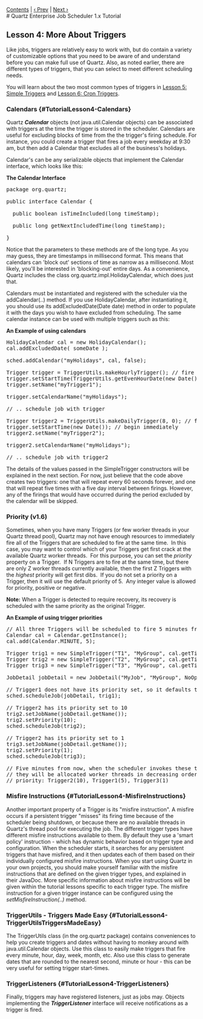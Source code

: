 <div class="secNavPanel"><a href="./">Contents</a> | <a href="/documentation/quartz-1.x/tutorials/TutorialLesson03">&lsaquo;&nbsp;Prev</a> | <a href="/documentation/quartz-1.x/tutorials/TutorialLesson05">Next&nbsp;&rsaquo;</a></div>
# Quartz Enterprise Job Scheduler 1.x Tutorial

## Lesson 4: More About Triggers

Like jobs, triggers are relatively easy to work with, but do contain a variety of customizable options that you
need to be aware of and understand before you can make full use of Quartz. Also, as noted earlier, there are different
types of triggers, that you can select to meet different scheduling needs.

You will learn about the two most common types of triggers in <a href="/documentation/quartz-1.x/tutorials/TutorialLesson05"
    title="Tutorial Lesson 5">Lesson 5: Simple Triggers</a> and <a href="/documentation/quartz-1.x/tutorials/TutorialLesson06"
    title="Tutorial Lesson 6">Lesson 6: Cron Triggers</a>.

### Calendars {#TutorialLesson4-Calendars}

Quartz ***Calendar*** objects (not java.util.Calendar objects) can be associated with triggers at the
time the trigger is stored in the scheduler. Calendars are useful for excluding blocks of time from the the trigger's
firing schedule. For instance, you could create a trigger that fires a job every weekday at 9:30 am, but then add a
Calendar that excludes all of the business's holidays.

Calendar's can be any serializable objects that implement the Calendar interface, which looks like this:

**The Calendar Interface**

<pre>
package org.quartz;

public interface Calendar {

  public boolean isTimeIncluded(long timeStamp);

  public long getNextIncludedTime(long timeStamp);

}
</pre>


Notice that the parameters to these methods are of the long type. As you may guess, they are timestamps in
millisecond format. This means that calendars can 'block out' sections of time as narrow as a millisecond. Most likely,
you'll be interested in 'blocking-out' entire days. As a convenience, Quartz includes the class
org.quartz.impl.HolidayCalendar, which does just that.

Calendars must be instantiated and registered with the scheduler via the addCalendar(..) method. If you use
HolidayCalendar, after instantiating it, you should use its addExcludedDate(Date date) method in order to populate it
with the days you wish to have excluded from scheduling. The same calendar instance can be used with multiple triggers
such as this:

**An Example of using calendars**

<pre>
HolidayCalendar cal = new HolidayCalendar();
cal.addExcludedDate( someDate );

sched.addCalendar("myHolidays", cal, false);

Trigger trigger = TriggerUtils.makeHourlyTrigger(); // fire every one hour interval
trigger.setStartTime(TriggerUtils.getEvenHourDate(new Date()));  // start on the next even hour
trigger.setName("myTrigger1");

trigger.setCalendarName("myHolidays");

// .. schedule job with trigger

Trigger trigger2 = TriggerUtils.makeDailyTrigger(8, 0); // fire every day at 08:00
trigger.setStartTime(new Date()); // begin immediately
trigger2.setName("myTrigger2");

trigger2.setCalendarName("myHolidays");

// .. schedule job with trigger2
</pre>


The details of the values passed in the SimpleTrigger constructors will be explained in the next section. For
now, just believe that the code above creates two triggers: one that will repeat every 60 seconds forever, and one that
will repeat five times with a five day interval between firings. However, any of the firings that would have occurred
during the period excluded by the calendar will be skipped.

### Priority (v1.6)

Sometimes, when you have many Triggers (or few worker threads in your Quartz thread pool), Quartz may not have
enough resources to immediately fire all of the Triggers that are scheduled to fire at the same time.&nbsp; In this
case, you may want to control which of your Triggers get first crack at the available Quartz worker threads.&nbsp; For
this purpose, you can set the *priority* property on a Trigger.&nbsp; If N Triggers are to fire at the same time,
but there are only Z worker threads currently available, then the first Z Triggers with the *highest* priority
will get first dibs.&nbsp; If you do not set a priority on a Trigger, then it will use the default priority of 5.&nbsp;
Any integer value is allowed for priority, positive or negative.

**Note:** When a Trigger is detected to require recovery, its recovery is scheduled with the same priority as
the original Trigger.

**An Example of using trigger priorities**

<pre>
// All three Triggers will be scheduled to fire 5 minutes from now.
Calendar cal = Calendar.getInstance();
cal.add(Calendar.MINUTE, 5);

Trigger trig1 = new SimpleTrigger("T1", "MyGroup", cal.getTime());
Trigger trig2 = new SimpleTrigger("T2", "MyGroup", cal.getTime());
Trigger trig3 = new SimpleTrigger("T3", "MyGroup", cal.getTime());

JobDetail jobDetail = new JobDetail("MyJob", "MyGroup", NoOpJob.class);

// Trigger1 does not have its priority set, so it defaults to 5
sched.scheduleJob(jobDetail, trig1);

// Trigger2 has its priority set to 10
trig2.setJobName(jobDetail.getName());
trig2.setPriority(10);
sched.scheduleJob(trig2);

// Trigger2 has its priority set to 1
trig3.setJobName(jobDetail.getName());
trig2.setPriority(1);
sched.scheduleJob(trig3);

// Five minutes from now, when the scheduler invokes these three triggers
// they will be allocated worker threads in decreasing order of their
// priority: Trigger2(10), Trigger1(5), Trigger3(1)
</pre>


### Misfire Instructions {#TutorialLesson4-MisfireInstructions}

Another important property of a Trigger is its "misfire instruction". A misfire occurs if a persistent trigger
"misses" its firing time because of the scheduler being shutdown, or because there are no available threads in Quartz's
thread pool for executing the job. The different trigger types have different misfire instructions available to them. By
default they use a 'smart policy' instruction - which has dynamic behavior based on trigger type and configuration. When
the scheduler starts, it searches for any persistent triggers that have misfired, and it then updates each of them based
on their individually configured misfire instructions. When you start using Quartz in your own projects, you should make
yourself familiar with the misfire instructions that are defined on the given trigger types, and explained in their
JavaDoc. More specific information about misfire instructions will be given within the tutorial lessons specific to each
trigger type. The misfire instruction for a given trigger instance can be configured using the *setMisfireInstruction(..)*
method.

### TriggerUtils - Triggers Made Easy {#TutorialLesson4-TriggerUtilsTriggersMadeEasy}

The TriggerUtils class (in the org.quartz package) contains conveniences to help you create triggers and dates
without having to monkey around with java.util.Calendar objects. Use this class to easily make triggers that fire every
minute, hour, day, week, month, etc. Also use this class to generate dates that are rounded to the nearest second,
minute or hour - this can be very useful for setting trigger start-times.

### TriggerListeners {#TutorialLesson4-TriggerListeners}

Finally, triggers may have registered listeners, just as jobs may. Objects implementing the ***TriggerListener***
interface will receive notifications as a trigger is fired.




